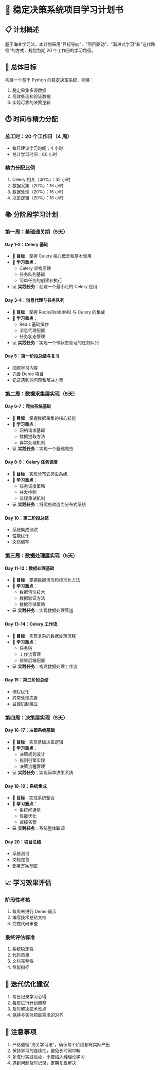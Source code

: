 # 🚀 稳定决策系统项目学习计划书

## 📋 计划概述

基于海关学习法，本计划采用"目标导向"、"项目驱动"、"渐进式学习"和"迭代路径"的方式，规划为期 20 个工作日的学习路径。

## 🎯 总体目标

构建一个基于 Python 的稳定决策系统，能够：
1. 稳定采集多源数据
2. 高效处理和验证数据
3. 实现可靠的决策逻辑

## ⏱️ 时间与精力分配

### 总工时：20 个工作日（4 周）
- 每日建议学习时间：4 小时
- 总计学习时间：80 小时

### 精力分配比例
1. Celery 相关（40%）：32 小时
2. 数据采集（20%）：16 小时
3. 数据处理（20%）：16 小时
4. 决策逻辑（20%）：16 小时

## 📚 分阶段学习计划

### 第一周：基础通关期（5天）

#### Day 1-2：Celery 基础
- 🎯 **目标**：掌握 Celery 核心概念和基本使用
- 📝 **学习重点**：
  - Celery 架构原理
  - 任务队列基础
  - 简单任务的创建和执行
- 💻 **实践任务**：创建一个最小化的 Celery 应用

#### Day 3-4：消息代理与任务队列
- 🎯 **目标**：掌握 Redis/RabbitMQ 与 Celery 的集成
- 📝 **学习重点**：
  - Redis 基础操作
  - 消息代理配置
  - 任务状态管理
- 💻 **实践任务**：实现一个带状态管理的任务队列

#### Day 5：第一阶段总结与复习
- 回顾学习内容
- 完善 Demo 项目
- 记录遇到的问题和解决方案

### 第二周：数据采集层实现（5天）

#### Day 6-7：爬虫系统基础
- 🎯 **目标**：掌握数据采集的核心技能
- 📝 **学习重点**：
  - 网络请求基础
  - 数据提取方法
  - 异常处理机制
- 💻 **实践任务**：实现一个基础爬虫

#### Day 8-9：Celery 任务调度
- 🎯 **目标**：实现分布式爬虫系统
- 📝 **学习重点**：
  - 任务调度策略
  - 并发控制
  - 错误重试机制
- 💻 **实践任务**：将爬虫改造为分布式系统

#### Day 10：第二阶段总结
- 系统集成测试
- 性能优化
- 文档编写

### 第三周：数据处理层实现（5天）

#### Day 11-12：数据处理基础
- 🎯 **目标**：掌握数据清洗和标准化方法
- 📝 **学习重点**：
  - 数据清洗技术
  - 数据验证方法
  - 数据存储策略
- 💻 **实践任务**：实现数据处理管道

#### Day 13-14：Celery 工作流
- 🎯 **目标**：实现复杂的数据处理流程
- 📝 **学习重点**：
  - 任务链
  - 工作流管理
  - 结果后端配置
- 💻 **实践任务**：构建数据处理工作流

#### Day 15：第三阶段总结
- 流程优化
- 异常处理完善
- 监控机制建立

### 第四周：决策层实现（5天）

#### Day 16-17：决策系统基础
- 🎯 **目标**：实现基础决策逻辑
- 📝 **学习重点**：
  - 决策规则设计
  - 规则引擎实现
  - 决策流程管理
- 💻 **实践任务**：实现简单决策系统

#### Day 18-19：系统集成
- 🎯 **目标**：完成系统整合
- 📝 **学习重点**：
  - 系统间通信
  - 性能优化
  - 监控告警
- 💻 **实践任务**：系统整体联调

#### Day 20：项目总结
- 系统测试
- 文档完善
- 部署方案制定

## 📈 学习效果评估

### 阶段性考核
1. 每周末进行 Demo 展示
2. 编写技术总结文档
3. 完成代码审查

### 最终评估标准
1. 系统稳定性
2. 代码质量
3. 文档完整性
4. 性能指标

## 🔄 迭代优化建议

1. 每日记录学习心得
2. 每周进行计划调整
3. 及时解决技术难点
4. 保持与实际项目需求的对齐

## 📌 注意事项

1. 严格遵循"海关学习法"，确保每个阶段都有实际产出
2. 保持学习的连续性，避免长时间中断
3. 多进行实践验证，不要陷入纯理论学习
4. 遇到问题及时记录，定期复盘解决
